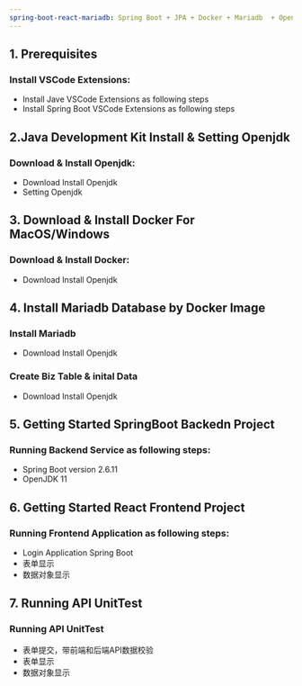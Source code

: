 ```yaml
---
spring-boot-react-mariadb: Spring Boot + JPA + Docker + Mariadb  + Openjdk + Maven+ MacOS in  Visual Studio Code 
---
```


## 1. Prerequisites
### Install VSCode Extensions:
* Install Jave VSCode Extensions as following steps
* Install Spring Boot VSCode Extensions as following steps

## 2.Java Development Kit Install & Setting Openjdk
###  Download & Install Openjdk:
* Download Install Openjdk
* Setting Openjdk

## 3. Download & Install Docker For MacOS/Windows
### Download & Install Docker:
* Download Install Openjdk


## 4. Install Mariadb Database by Docker Image
### Install Mariadb
* Download Install Openjdk

### Create Biz Table &  inital Data
* Download Install Openjdk


## 5. Getting Started SpringBoot Backedn Project 
### Running Backend Service as following steps:
* Spring Boot version 2.6.11 
* OpenJDK 11


## 6. Getting Started React Frontend Project 
### Running Frontend Application as following steps:
* Login Application Spring Boot 
* 表单显示
* 数据对象显示


## 7. Running API UnitTest   
### Running API UnitTest  
* 表单提交，带前端和后端API数据校验
* 表单显示
* 数据对象显示